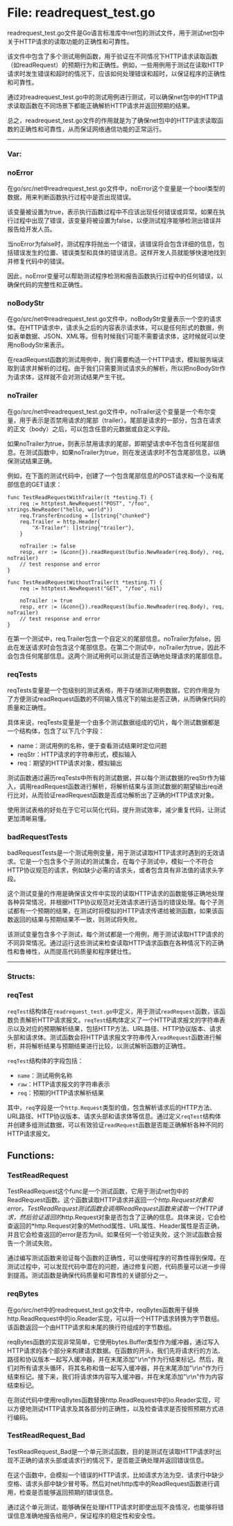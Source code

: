 # File: readrequest_test.go

readrequest_test.go文件是Go语言标准库中net包的测试文件，用于测试net包中关于HTTP请求的读取功能的正确性和可靠性。

该文件中包含了多个测试用例函数，用于验证在不同情况下HTTP请求读取函数（如readRequest）的预期行为和正确性。例如，一些用例用于测试在读取HTTP请求时发生错误和超时的情况下，应该如何处理错误和超时，以保证程序的正确性和可靠性。

通过对readrequest_test.go中的测试用例进行测试，可以确保net包中的HTTP请求读取函数在不同场景下都能正确解析HTTP请求并返回预期的结果。

总之，readrequest_test.go文件的作用就是为了确保net包中的HTTP请求读取函数的正确性和可靠性，从而保证网络通信功能的正常运行。




---

### Var:

### noError

在go/src/net中readrequest_test.go文件中，noError这个变量是一个bool类型的数据，用来判断函数执行过程中是否出现错误。

该变量被设置为true，表示执行函数过程中不应该出现任何错误或异常。如果在执行过程中出现了错误，该变量将被设置为false，以便测试程序能够检测出错误并报告给开发人员。

当noError为false时，测试程序将抛出一个错误，该错误将会包含详细的信息，包括错误发生的位置、错误类型和具体的错误消息。这样开发人员就能够快速地找到并修复代码中的错误。

因此，noError变量可以帮助测试程序检测和报告函数执行过程中的任何错误，以确保代码的完整性和正确性。



### noBodyStr

在go/src/net中readrequest_test.go文件中，noBodyStr变量表示一个空的请求体。在HTTP请求中，请求头之后的内容表示请求体，可以是任何形式的数据，例如表单数据、JSON、XML等。但有时候我们可能不需要请求体，这时候就可以使用noBodyStr来表示。

在readRequest函数的测试用例中，我们需要构造一个HTTP请求，模拟服务端读取到请求并解析的过程。由于我们只需要测试请求头的解析，所以把noBodyStr作为请求体，这样就不会对测试结果产生干扰。



### noTrailer

在go/src/net中readrequest_test.go文件中，noTrailer这个变量是一个布尔变量，用于表示是否禁用请求的尾部（trailer）。尾部是请求的一部分，包含在请求的正文（body）之后，可以包含任意的元数据或自定义字段。

如果noTrailer为true，则表示禁用请求的尾部，即期望请求中不包含任何尾部信息。在测试函数中，如果noTrailer为true，则在发送请求时不包含尾部信息，以确保测试结果正确。

例如，在下面的测试代码中，创建了一个包含尾部信息的POST请求和一个没有尾部信息的GET请求：

```
func TestReadRequestWithTrailer(t *testing.T) {
    req := httptest.NewRequest("POST", "/foo", strings.NewReader("hello, world"))
    req.TransferEncoding = []string{"chunked"}
    req.Trailer = http.Header{
        "X-Trailer": []string{"trailer"},
    }

    noTrailer := false
    resp, err := (&conn{}).readRequest(bufio.NewReader(req.Body), req, noTrailer)
    // test response and error
}

func TestReadRequestWithoutTrailer(t *testing.T) {
    req := httptest.NewRequest("GET", "/foo", nil)

    noTrailer := true
    resp, err := (&conn{}).readRequest(bufio.NewReader(req.Body), req, noTrailer)
    // test response and error
}
```

在第一个测试中，req.Trailer包含一个自定义的尾部信息。noTrailer为false，因此在发送请求时会包含这个尾部信息。在第二个测试中，noTrailer为true，因此不会包含任何尾部信息。这两个测试用例可以测试是否正确地处理请求的尾部信息。



### reqTests

reqTests变量是一个包级别的测试表格，用于存储测试用例数据，它的作用是为了方便测试readRequest函数的不同输入情况下的输出是否正确，从而确保代码的质量和正确性。

具体来说，reqTests变量是一个由多个测试数据组成的切片，每个测试数据都是一个结构体，包含了以下几个字段：

- name：测试用例的名称，便于查看测试结果时定位问题
- reqStr：HTTP请求的字符串形式，模拟输入
- req：期望的HTTP请求对象，模拟输出

测试函数通过遍历reqTests中所有的测试数据，并以每个测试数据的reqStr作为输入，调用readRequest函数进行解析，将解析结果与该测试数据的期望输出req进行比对，从而验证readRequest函数是否成功解析出了正确的HTTP请求对象。

使用测试表格的好处在于它可以简化代码，提升测试效率，减少重复代码，让测试更加清晰易懂。



### badRequestTests

badRequestTests是一个测试用例变量，用于测试读取HTTP请求时遇到的无效请求。它是一个包含多个子测试的测试集合，在每个子测试中，模拟一个不符合HTTP协议规范的请求，例如缺少必需的请求头，或者包含具有非法值的请求头字段。

这个测试变量的作用是确保该文件中实现的读取HTTP请求的函数能够正确地处理各种异常情况，并根据HTTP协议规范对无效请求进行适当的错误处理。每个子测试都有一个预期的结果，在测试时将模拟的HTTP请求传递给被测函数，如果该函数返回的结果与预期结果不一致，则测试将失败。

该测试变量包含多个子测试，每个测试都是一个用例，用于测试读取HTTP请求的不同异常情况。通过运行这些测试来检查读取HTTP请求函数在各种情况下的正确性和鲁棒性，从而提高代码质量和程序健壮性。






---

### Structs:

### reqTest

`reqTest`结构体在`readrequest_test.go`中定义，用于测试`readRequest`函数，该函数负责解析HTTP请求报文。`reqTest`结构体定义了一个HTTP请求报文的字符串表示以及对应的预期解析结果，包括HTTP方法、URL路径、HTTP协议版本、请求头部和请求体。测试函数会将HTTP请求报文字符串传入`readRequest`函数进行解析，并将解析结果与预期结果进行比较，以测试解析函数的正确性。

`reqTest`结构体的字段包括：

- `name`：测试用例名称
- `raw`：HTTP请求报文的字符串表示
- `req`：预期的HTTP请求解析结果

其中，`req`字段是一个`http.Request`类型的值，包含解析请求后的HTTP方法、URL路径、HTTP协议版本、请求头部和请求体等信息。通过定义`reqTest`结构体并创建多组测试数据，可以有效验证`readRequest`函数是否能正确解析各种不同的HTTP请求报文。



## Functions:

### TestReadRequest

TestReadRequest这个func是一个测试函数，它用于测试net包中的ReadRequest函数。这个函数读取HTTP请求并返回一个*http.Request对象和error。TestReadRequest测试函数会调用ReadRequest函数来读取一个HTTP请求，然后验证返回的*http.Request对象是否包含了正确的信息。具体来说，它会检查返回的*http.Request对象的Method属性、URL属性、Header属性是否正确，并且它会检查返回的error是否为nil。如果任何一个验证失败，这个测试函数会报告一个测试失败。

通过编写测试函数来验证每个函数的正确性，可以使得程序的可靠性得到保障。在测试过程中，可以发现代码中潜在的问题，通过修复问题，代码质量可以进一步得到提高。测试函数是确保代码质量和可靠性的关键部分之一。



### reqBytes

在go/src/net中的readrequest_test.go文件中，reqBytes函数用于替换http.ReadRequest中的io.Reader实现，可以将一个HTTP请求转换为字节数组。该函数返回一个由HTTP请求和末尾的换行符组成的字节数组。 

reqBytes函数的实现非常简单，它使用bytes.Buffer类型作为缓冲器，通过写入HTTP请求的各个部分来构建请求数据。在函数的开头，我们先将请求行的方法、路径和协议版本一起写入缓冲器，并在末尾添加"\r\n"作为行结束标记。然后，我们对所有请求头循环，将其名称和值一起写入缓冲器，并在末尾添加"\r\n"作为行结束标记。接下来，我们将请求体内容写入缓冲器，并在末尾添加"\r\n"作为内容结束标记。

在测试代码中使用reqBytes函数替换http.ReadRequest中的io.Reader实现，可以方便地测试HTTP请求及其各部分的正确性，以及检查请求是否按照预期方式进行编码。



### TestReadRequest_Bad

TestReadRequest_Bad是一个单元测试函数，目的是测试在读取HTTP请求时出现不正确的请求头部或请求行的情况下，是否能正确处理并返回错误信息。

在这个函数中，会模拟一个错误的HTTP请求，比如请求方法为空、请求行中缺少空格、请求头部中缺少冒号等。然后对net/http库中的ReadRequest函数进行调用，检查是否能够返回预期的错误信息。

通过这个单元测试，能够确保在处理HTTP请求时即使出现不良情况，也能够将错误信息准确地报告给用户，保证程序的稳定性和安全性。



